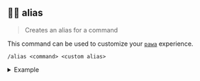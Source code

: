 ## 👯‍♀️ alias
> Creates an alias for a command

This command can be used to customize your [`pawa`](https://pawa.im) experience.  

```
/alias <command> <custom alias>
```
<details>
  <summary>Example</summary>

  ```
  /alias record r
  ```
</details>
